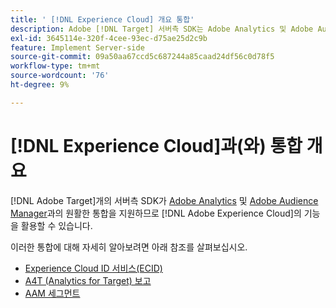 ```yaml
---
title: ' [!DNL Experience Cloud] 개요 통합'
description: Adobe [!DNL Target] 서버측 SDK는 Adobe Analytics 및 Adobe Audience Manager과의 원활한 통합을 지원하므로 Adobe Experience Cloud의 강력한 기능을 활용할 수 있습니다.
exl-id: 3645114e-320f-4cee-93ec-d75ae25d2c9b
feature: Implement Server-side
source-git-commit: 09a50aa67ccd5c687244a85caad24df56c0d78f5
workflow-type: tm+mt
source-wordcount: '76'
ht-degree: 9%

---
```


# [!DNL Experience Cloud]과(와) 통합 개요

[!DNL Adobe Target]개의 서버측 SDK가 [Adobe Analytics](https://business.adobe.com/products/analytics/adobe-analytics.html) 및 [Adobe Audience Manager](https://business.adobe.com/products/audience-manager/adobe-audience-manager.html)과의 원활한 통합을 지원하므로 [!DNL Adobe Experience Cloud]의 기능을 활용할 수 있습니다.

이러한 통합에 대해 자세히 알아보려면 아래 참조를 살펴보십시오.

* [Experience Cloud ID 서비스(ECID)](ecid.md)
* [A4T (Analytics for Target) 보고](a4t-reporting.md)
* [AAM 세그먼트](aam-segments.md)
